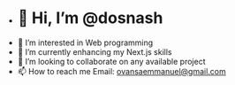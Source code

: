 - <h1>👋 Hi, I’m @dosnash </h1>
- 👀 I’m interested in Web programming
- 🌱 I’m currently enhancing my Next.js skills
- 💞️ I’m looking to collaborate on any available project
- 📫 How to reach me 
Email: ovansaemmanuel@gmail.com

<!---
dosnash/dosnash is a ✨ special ✨ repository because its `README.md` (this file) appears on your GitHub profile.
You can click the Preview link to take a look at your changes.
--->

